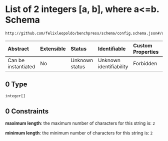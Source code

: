 # List of 2 integers \[a, b], where a<=b. Schema

```txt
http://github.com/felixleopoldo/benchpress/schema/config.schema.json#/definitions/data_setup_dict/properties/seed_range/anyOf/0
```



| Abstract            | Extensible | Status         | Identifiable            | Custom Properties | Additional Properties | Access Restrictions | Defined In                                                       |
| :------------------ | :--------- | :------------- | :---------------------- | :---------------- | :-------------------- | :------------------ | :--------------------------------------------------------------- |
| Can be instantiated | No         | Unknown status | Unknown identifiability | Forbidden         | Allowed               | none                | [config.schema.json*](config.schema.json "open original schema") |

## 0 Type

`integer[]`

## 0 Constraints

**maximum length**: the maximum number of characters for this string is: `2`

**minimum length**: the minimum number of characters for this string is: `2`
